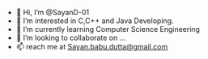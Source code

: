 - 👋 Hi, I’m @SayanD-01
- 👀 I’m interested in C,C++ and Java Developing.
- 🌱 I’m currently learning Computer Science Engineering
- 💞️ I’m looking to collaborate on ...
- 📫 reach me at Sayan.babu.dutta@gmail.com

<!---
SayanD-01/SayanD-01 is a ✨ special ✨ repository because its `README.md` (this file) appears on your GitHub profile.
You can click the Preview link to take a look at your changes.
--->
